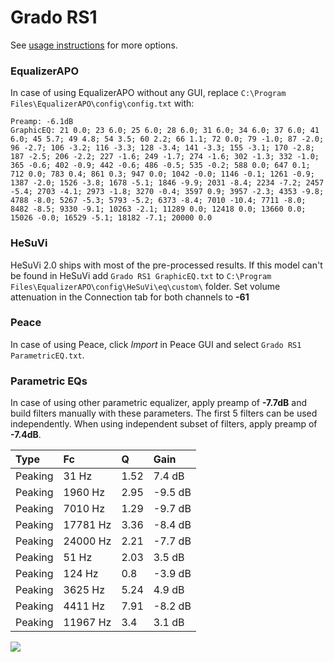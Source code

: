 # Grado RS1
See [usage instructions](https://github.com/jaakkopasanen/AutoEq#usage) for more options.

### EqualizerAPO
In case of using EqualizerAPO without any GUI, replace `C:\Program Files\EqualizerAPO\config\config.txt`
with:
```
Preamp: -6.1dB
GraphicEQ: 21 0.0; 23 6.0; 25 6.0; 28 6.0; 31 6.0; 34 6.0; 37 6.0; 41 6.0; 45 5.7; 49 4.8; 54 3.5; 60 2.2; 66 1.1; 72 0.0; 79 -1.0; 87 -2.0; 96 -2.7; 106 -3.2; 116 -3.3; 128 -3.4; 141 -3.3; 155 -3.1; 170 -2.8; 187 -2.5; 206 -2.2; 227 -1.6; 249 -1.7; 274 -1.6; 302 -1.3; 332 -1.0; 365 -0.6; 402 -0.9; 442 -0.6; 486 -0.5; 535 -0.2; 588 0.0; 647 0.1; 712 0.0; 783 0.4; 861 0.3; 947 0.0; 1042 -0.0; 1146 -0.1; 1261 -0.9; 1387 -2.0; 1526 -3.8; 1678 -5.1; 1846 -9.9; 2031 -8.4; 2234 -7.2; 2457 -5.4; 2703 -4.1; 2973 -1.8; 3270 -0.4; 3597 0.9; 3957 -2.3; 4353 -9.8; 4788 -8.0; 5267 -5.3; 5793 -5.2; 6373 -8.4; 7010 -10.4; 7711 -8.0; 8482 -8.5; 9330 -9.1; 10263 -2.1; 11289 0.0; 12418 0.0; 13660 0.0; 15026 -0.0; 16529 -5.1; 18182 -7.1; 20000 0.0
```

### HeSuVi
HeSuVi 2.0 ships with most of the pre-processed results. If this model can't be found in HeSuVi add
`Grado RS1 GraphicEQ.txt` to `C:\Program Files\EqualizerAPO\config\HeSuVi\eq\custom\` folder.
Set volume attenuation in the Connection tab for both channels to **-61**

### Peace
In case of using Peace, click *Import* in Peace GUI and select `Grado RS1 ParametricEQ.txt`.

### Parametric EQs
In case of using other parametric equalizer, apply preamp of **-7.7dB** and build filters manually
with these parameters. The first 5 filters can be used independently.
When using independent subset of filters, apply preamp of **-7.4dB**.

| Type    | Fc       |    Q | Gain    |
|:--------|:---------|:-----|:--------|
| Peaking | 31 Hz    | 1.52 | 7.4 dB  |
| Peaking | 1960 Hz  | 2.95 | -9.5 dB |
| Peaking | 7010 Hz  | 1.29 | -9.7 dB |
| Peaking | 17781 Hz | 3.36 | -8.4 dB |
| Peaking | 24000 Hz | 2.21 | -7.7 dB |
| Peaking | 51 Hz    | 2.03 | 3.5 dB  |
| Peaking | 124 Hz   | 0.8  | -3.9 dB |
| Peaking | 3625 Hz  | 5.24 | 4.9 dB  |
| Peaking | 4411 Hz  | 7.91 | -8.2 dB |
| Peaking | 11967 Hz | 3.4  | 3.1 dB  |

![](https://raw.githubusercontent.com/jaakkopasanen/AutoEq/master/results/innerfidelity/sbaf-serious/Grado%20RS1/Grado%20RS1.png)